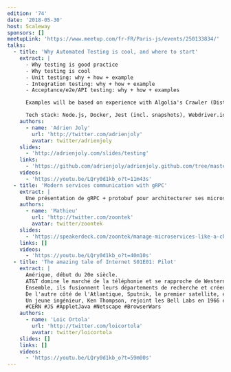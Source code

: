 ```yaml
---
edition: '74'
date: '2018-05-30'
host: Scaleway
sponsors: []
meetupLink: 'https://www.meetup.com/fr-FR/Paris-js/events/250133834/'
talks:
  - title: 'Why Automated Testing is cool, and where to start'
    extract: |
      - Why testing is good practice
      - Why testing is cool
      - Unit testing: why + how + example
      - Integration testing: why + how + example
      - Acceptance/e2e/API testing: why + how + examples

      Examples will be based on experience with Algolia's Crawler (Distributed system built on Node.js), Openwhyd (Ex "legacy" startup product --> open-source project) and Next Step for Trello (Google Chrome extension, open-source).

      Tech stack: Node.js, Docker, Jest (incl. snapshots), Webdriver.io + Selenium.
    authors:
      - name: 'Adrien Joly'
        url: 'http://twitter.com/adrienjoly'
        avatar: twitter/adrienjoly
    slides:
      - 'http://adrienjoly.com/slides/testing'
    links:
      - 'https://github.com/adrienjoly/adrienjoly.github.com/tree/master/slides/testing/sample-tests'
    videos:
      - 'https://youtu.be/LQry0d1kb_o?t=11m43s'
  - title: 'Modern services communication with gRPC'
    extract: |
      Une présentation de gRPC + protobuf pour architecturer ses microservices, avec une petite démo en nodeJS et une petit clin d'oeil à GraphQL
    authors:
      - name: 'Mathieu'
        url: 'http://twitter.com/zoontek'
        avatar: twitter/zoontek
    slides:
      - 'https://speakerdeck.com/zoontek/manage-microservices-like-a-chef'
    links: []
    videos:
      - 'https://youtu.be/LQry0d1kb_o?t=40m10s'
  - title: 'The amazing tale of Internet S01E01: Pilot'
    extract: |
      Amérique, début du 20e siècle.
      AT&T domine le marché de la téléphonie et se rapproche de Western Electric.
      Ensemble, ils fusionnent leurs départements de recherche et créent les Bell Labs.
      De l'autre côté de l'Atlantique, Sputnik, le premier satellite, est lancé en 1957, symbole de l'entrée dans l'ère spatiale.
      Un jeune ingénieur, Ken Thompson, rejoint les Bell Labs en 1966 et va changer le cours de l'histoire.
      #CERN #JS #AppletJava #Netscape #BrowserWars
    authors:
      - name: 'Loic Ortola'
        url: 'http://twitter.com/loicortola'
        avatar: twitter/loicortola
    slides: []
    links: []
    videos:
      - 'https://youtu.be/LQry0d1kb_o?t=59m00s'
---
```

